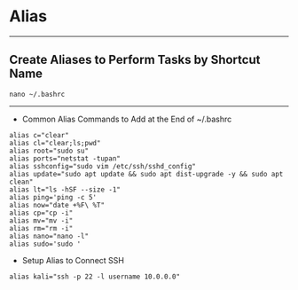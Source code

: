 # Alias

---
## Create Aliases to Perform Tasks by Shortcut Name

```
nano ~/.bashrc
```

---
- Common Alias Commands to Add at the End of ~/.bashrc
```
alias c="clear"
alias cl="clear;ls;pwd"
alias root="sudo su"
alias ports="netstat -tupan"
alias sshconfig="sudo vim /etc/ssh/sshd_config"
alias update="sudo apt update && sudo apt dist-upgrade -y && sudo apt clean"
alias lt="ls -hSF --size -1"
alias ping='ping -c 5'
alias now="date +%F\ %T"
alias cp="cp -i"
alias mv="mv -i"
alias rm="rm -i"
alias nano="nano -l"
alias sudo='sudo '
```
- Setup Alias to Connect SSH
```
alias kali="ssh -p 22 -l username 10.0.0.0"
```
